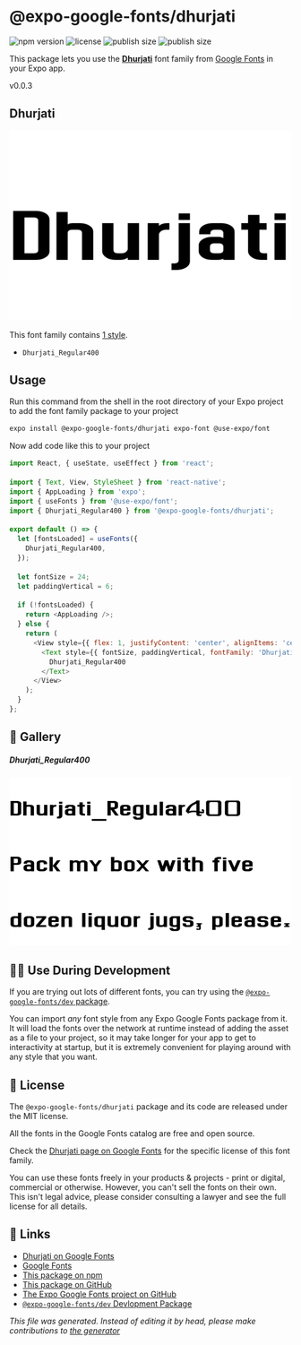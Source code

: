 # @expo-google-fonts/dhurjati

![npm version](https://flat.badgen.net/npm/v/@expo-google-fonts/dhurjati)
![license](https://flat.badgen.net/github/license/expo/google-fonts)
![publish size](https://flat.badgen.net/packagephobia/install/@expo-google-fonts/dhurjati)
![publish size](https://flat.badgen.net/packagephobia/publish/@expo-google-fonts/dhurjati)

This package lets you use the [**Dhurjati**](https://fonts.google.com/specimen/Dhurjati) font family from [Google Fonts](https://fonts.google.com/) in your Expo app.

v0.0.3

## Dhurjati

![Dhurjati](./font-family.png)

This font family contains [1 style](#gallery).

- `Dhurjati_Regular400`

## Usage

Run this command from the shell in the root directory of your Expo project to add the font family package to your project
```sh
expo install @expo-google-fonts/dhurjati expo-font @use-expo/font
```

Now add code like this to your project
```js
import React, { useState, useEffect } from 'react';

import { Text, View, StyleSheet } from 'react-native';
import { AppLoading } from 'expo';
import { useFonts } from '@use-expo/font';
import { Dhurjati_Regular400 } from '@expo-google-fonts/dhurjati';

export default () => {
  let [fontsLoaded] = useFonts({
    Dhurjati_Regular400,
  });

  let fontSize = 24;
  let paddingVertical = 6;

  if (!fontsLoaded) {
    return <AppLoading />;
  } else {
    return (
      <View style={{ flex: 1, justifyContent: 'center', alignItems: 'center' }}>
        <Text style={{ fontSize, paddingVertical, fontFamily: 'Dhurjati_Regular400' }}>
          Dhurjati_Regular400
        </Text>
      </View>
    );
  }
};

```

## 🔡 Gallery

##### Dhurjati_Regular400
![Dhurjati_Regular400](./ee0b382be9acedd63b3e624d49e646e5951cb5e8d54c0724ad01128bd8690012.ttf.png)


## 👩‍💻 Use During Development

If you are trying out lots of different fonts, you can try using the [`@expo-google-fonts/dev` package](https://github.com/expo/google-fonts/tree/master/font-packages/dev#readme).

You can import *any* font style from any Expo Google Fonts package from it. It will load the fonts
over the network at runtime instead of adding the asset as a file to your project, so it may take longer
for your app to get to interactivity at startup, but it is extremely convenient
for playing around with any style that you want.

## 📖 License

The `@expo-google-fonts/dhurjati` package and its code are released under the MIT license.

All the fonts in the Google Fonts catalog are free and open source.

Check the [Dhurjati page on Google Fonts](https://fonts.google.com/specimen/Dhurjati) for the specific license of this font family.

You can use these fonts freely in your products & projects - print or digital, commercial or otherwise. However, you can't sell the fonts on their own. This isn't legal advice, please consider consulting a lawyer and see the full license for all details.

## 🔗 Links

- [Dhurjati on Google Fonts](https://fonts.google.com/specimen/Dhurjati)
- [Google Fonts](https://fonts.google.com/)
- [This package on npm](https://www.npmjs.com/package/@expo-google-fonts/dhurjati)
- [This package on GitHub](https://github.com/expo/google-fonts/tree/master/font-packages/dhurjati)
- [The Expo Google Fonts project on GitHub](https://github.com/expo/google-fonts)
- [`@expo-google-fonts/dev` Devlopment Package](https://github.com/expo/google-fonts/tree/master/font-packages/dev)


*This file was generated. Instead of editing it by head, please make contributions to [the generator](https://github.com/expo/google-fonts/tree/master/packages/generator)*
